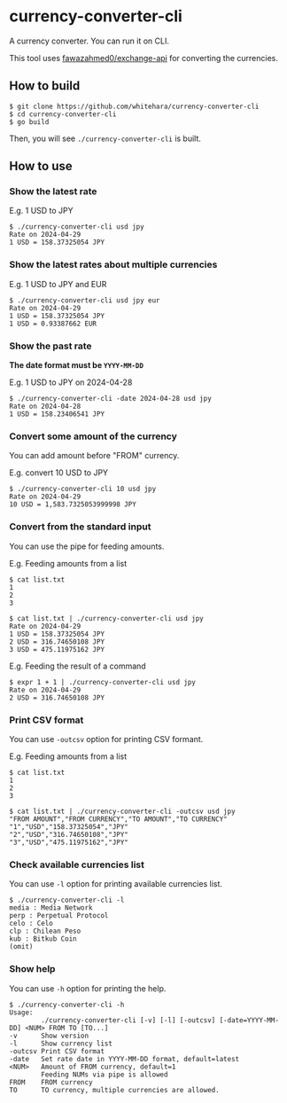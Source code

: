 # currency-converter-cli
A currency converter. You can run it on CLI.

This tool uses [fawazahmed0/exchange-api](https://github.com/fawazahmed0/exchange-api) for converting the currencies.

## How to build
```
$ git clone https://github.com/whitehara/currency-converter-cli
$ cd currency-converter-cli
$ go build
```
Then, you will see `./currency-converter-cli` is built.

## How to use

### Show the latest rate

E.g. 1 USD to JPY
```
$ ./currency-converter-cli usd jpy
Rate on 2024-04-29
1 USD = 158.37325054 JPY
```
### Show the latest rates about multiple currencies

E.g. 1 USD to JPY and EUR
```
$ ./currency-converter-cli usd jpy eur
Rate on 2024-04-29
1 USD = 158.37325054 JPY
1 USD = 0.93387662 EUR
```

### Show the past rate

**The date format must be `YYYY-MM-DD`**

E.g. 1 USD to JPY on 2024-04-28
```
$ ./currency-converter-cli -date 2024-04-28 usd jpy
Rate on 2024-04-28
1 USD = 158.23406541 JPY
```

### Convert some amount of the currency

You can add amount before "FROM" currency.

E.g. convert 10 USD to JPY
```
$ ./currency-converter-cli 10 usd jpy
Rate on 2024-04-29
10 USD = 1,583.7325053999998 JPY
```

### Convert from the standard input

You can use the pipe for feeding amounts.

E.g. Feeding amounts from a list
```
$ cat list.txt
1
2
3
```
```
$ cat list.txt | ./currency-converter-cli usd jpy
Rate on 2024-04-29
1 USD = 158.37325054 JPY
2 USD = 316.74650108 JPY
3 USD = 475.11975162 JPY
```

E.g. Feeding the result of a command
``` 
$ expr 1 + 1 | ./currency-converter-cli usd jpy
Rate on 2024-04-29
2 USD = 316.74650108 JPY
```

### Print CSV format

You can use `-outcsv` option for printing CSV formant.

E.g. Feeding amounts from a list
```
$ cat list.txt
1
2
3
```
```
$ cat list.txt | ./currency-converter-cli -outcsv usd jpy
"FROM AMOUNT","FROM CURRENCY","TO AMOUNT","TO CURRENCY"
"1","USD","158.37325054","JPY"
"2","USD","316.74650108","JPY"
"3","USD","475.11975162","JPY"
```

### Check available currencies list

You can use `-l` option for printing available currencies list.
```
$ ./currency-converter-cli -l
media : Media Network
perp : Perpetual Protocol
celo : Celo
clp : Chilean Peso
kub : Bitkub Coin
(omit)
```

### Show help
You can use `-h` option for printing the help.
```
$ ./currency-converter-cli -h
Usage:
        ./currency-converter-cli [-v] [-l] [-outcsv] [-date=YYYY-MM-DD] <NUM> FROM TO [TO...]
-v      Show version
-l      Show currency list
-outcsv Print CSV format
-date   Set rate date in YYYY-MM-DD format, default=latest
<NUM>   Amount of FROM currency, default=1
        Feeding NUMs via pipe is allowed
FROM    FROM currency
TO      TO currency, multiple currencies are allowed.
```

